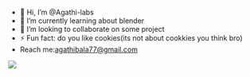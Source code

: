 - 👋 Hi, I’m @Agathi-labs
- 🌱 I’m currently learning about  blender 
- 💞️ I’m looking to collaborate on some project
- ⚡ Fun fact: do you like cookies(its not about cookkies you think bro)
- Reach me:agathibala77@gmail.com
<img src="https://media.giphy.com/media/50d1MLdeUVr2l0yhsB/giphy.gif">
<!---
Agathi-labs/Agathi-labs is a ✨ special ✨ repository because its `README.md` (this file) appears on your GitHub profile.
You can click the Preview link to take a look at your changes.
--->
